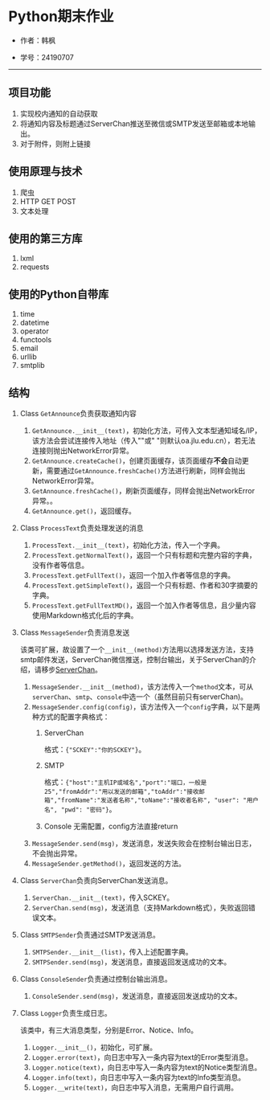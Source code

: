 # Python期末作业
- 作者：韩枫
  
- 学号：24190707
  
---
## 项目功能
1. 实现校内通知的自动获取
2. 将通知内容及标题通过ServerChan推送至微信或SMTP发送至邮箱或本地输出。
3. 对于附件，则附上链接


## 使用原理与技术
1. 爬虫
2. HTTP GET POST
3. 文本处理

  
## 使用的第三方库
1. lxml
2. requests
  
  
## 使用的Python自带库
1. time
2. datetime
3. operator
4. functools
5. email
6. urllib
7. smtplib


## 结构
1.  Class `GetAnnounce`负责获取通知内容
    1. `GetAnnounce.__init__(text)`，初始化方法，可传入文本型通知域名/IP，该方法会尝试连接传入地址（传入""或" "则默认oa.jlu.edu.cn），若无法连接则抛出NetworkError异常。
    2. `GetAnnounce.createCache()`，创建页面缓存，该页面缓存**不会**自动更新，需要通过`GetAnnounce.freshCache()`方法进行刷新，同样会抛出NetworkError异常。
    3. `GetAnnounce.freshCache()`，刷新页面缓存，同样会抛出NetworkError异常。。
    4. `GetAnnounce.get()`，返回缓存。
   
2.  Class `ProcessText`负责处理发送的消息
    1. `ProcessText.__init__(text)`，初始化方法，传入一个字典。
    2. `ProcessText.getNormalText()`，返回一个只有标题和完整内容的字典，没有作者等信息。
    3. `ProcessText.getFullText()`，返回一个加入作者等信息的字典。
    4. `ProcessText.getSimpleText()`，返回一个只有标题、作者和30字摘要的字典。
    5. `ProcessText.getFullTextMD()`，返回一个加入作者等信息，且少量内容使用Markdown格式化后的字典。
    
3.  Class `MessageSender`负责消息发送
    
    该类可扩展，故设置了一个`__init__(method)`方法用以选择发送方法，支持smtp邮件发送，ServerChan微信推送，控制台输出，关于ServerChan的介绍，请移步[ServerChan](http://sc.ftqq.com)。
    1. `MessageSender.__init__(method)`，该方法传入一个`method`文本，可从`serverChan`、`smtp`、`console`中选一个（虽然目前只有serverChan)。
    2. `MessageSender.config(config)`，该方法传入一个`config`字典，以下是两种方式的配置字典格式：
        1.  ServerChan
            
            格式：`{"SCKEY":"你的SCKEY"}`。
            
        2.  SMTP
            
            格式：`{"host":"主机IP或域名","port":"端口，一般是25","fromAddr":"用以发送的邮箱","toAddr":"接收邮箱","fromName":"发送者名称","toName":"接收者名称", "user": "用户名", "pwd": "密码"}`。
         
        3.  Console
            无需配置，config方法直接return
    3. `MessageSender.send(msg)`，发送消息，发送失败会在控制台输出日志，不会抛出异常。
    4. `MessageSender.getMethod()`，返回发送的方法。
    
4.  Class `ServerChan`负责向ServerChan发送消息。
    1. `ServerChan.__init__(text)`，传入SCKEY。
    2. `ServerChan.send(msg)`，发送消息（支持Markdown格式），失败返回错误文本。
    
5.  Class `SMTPSender`负责通过SMTP发送消息。
    1. `SMTPSender.__init__(list)`，传入上述配置字典。
    2. `SMTPSender.send(msg)`，发送消息，直接返回发送成功的文本。
    
6.  Class `ConsoleSender`负责通过控制台输出消息。
    1. `ConsoleSender.send(msg)`，发送消息，直接返回发送成功的文本。
    
7.  Class `Logger`负责生成日志。
   
    该类中，有三大消息类型，分别是Error、Notice、Info。    
    1. `Logger.__init__()`，初始化，可扩展。
    2. `Logger.error(text)`，向日志中写入一条内容为text的Error类型消息。
    3. `Logger.notice(text)`，向日志中写入一条内容为text的Notice类型消息。
    4. `Logger.info(text)`，向日志中写入一条内容为text的Info类型消息。
    5. `Logger.__write(text)`，向日志中写入消息，无需用户自行调用。
